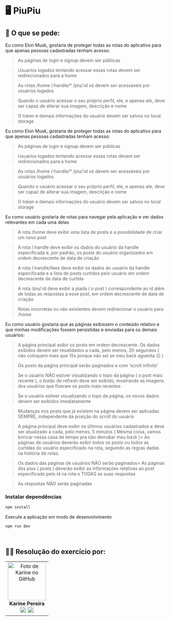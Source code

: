 # 🖥️ PiuPiu


## 📜 O que se pede:
  Eu como Elon Musk, gostaria de proteger todas as rotas do aplicativo para que apenas pessoas cadastradas tenham acesso:

  > As páginas de login e signup devem ser públicas

  > Usuarios logados tentando acessar essas rotas devem ser redirecionados para a home  

  > As rotas /home /:handle/\* /piu/:id só devem ser acessáveis por usuários logados 

  > Quando o usuário acessar o seu próprio perfil, ele, e apenas ele, deve ser capaz de alterar sua imagem, descrição e nome  

  > O token e demais informações do usuário devem ser salvos no local storage


Eu como Elon Musk, gostaria de proteger todas as rotas do aplicativo para que apenas pessoas cadastradas tenham acesso:

> As páginas de login e signup devem ser públicas

> Usuarios logados tentando acessar essas rotas devem ser redirecionados para a home

> As rotas /home /:handle/\* /piu/:id só devem ser acessáveis por usuários logados

> Quando o usuário acessar o seu próprio perfil, ele, e apenas ele, deve ser capaz de alterar sua imagem, descrição e nome

> O token e demais informações do usuário devem ser salvos no local storage

Eu como usuário gostaria de rotas para navegar pela aplicação e ver dados relevantes em cada uma delas

> A rota /home deve exibir uma lista de posts e a possibilidade de criar um novo post

> A rota /:handle deve exibir os dados do usuário da handle especificada e, por padrão, os posts do usuário organizados em ordem decrescente de data de criação

> A rota /:handle/likes deve exibir os dados do usuário da handle especificada e a lista de posts curtidos pelo usuário em ordem decrescente de data de curtida

> A rota /piu/:id deve exibir a piada ( o post ) correspondente ao id além de todas as respostas a esse post, em ordem decrescente de data de criação

> Rotas incorretas ou não existentes devem redirecionar o usuário para /home

Eu como usuário gostaria que as páginas exibissem o conteúdo relativo e que minhas modificações fossem persistidas e enviadas para os demais usuários:
> A página principal exibir os posts em ordem decrescente. Os dados exibidos devem ser revalidados a cada, pelo menos, 20 segundos ( não coloquem mais que 15s porque não sei se meu back aguenta 😑 )

> Os posts da página principal serão paginados e com ‘scroll infinito’

> Se o usuário NÃO estiver visualizando o topo da página ( o post mais recente ), o botão de refresh deve ser exibido, mostrando as imagens dos usuários que fizeram os posts mais recentes

> Se o usuário estiver visualizando o topo da página, os novos dados devem ser exibidos imediatamente

> Mudanças nos posts que já existem na página devem ser aplicadas SEMPRE, independente da posição do scroll do usuário

> A página principal deve exibir os últimos usuários cadastrados e deve ser atualizado a cada, pelo menos, 5 minutos ( Mesma coisa, vamos brincar nessa casa de tempo pra não derrubar meu back )> As páginas de usuários deverão exibir todos os posts ou todos as curtidas do usuário especificado na rota, seguindo as regras dadas na história de rotas.

> Os dados das páginas de usuários NÃO serão paginados> As páginas dos pius ( posts ) deverão exibir as informações relativas ao post especificado pelo id na rota e TODAS as suas respostas

> As respostas NÃO serão paginadas

### Instalar dependências 

```bash
npm install
 ```

Execute a aplicação em modo de desenvolvimento

 ```bash
npm run dev
 ```
&nbsp;


## 👩‍💻 Resolução do exercício por:
<table align="center">
  <tr>
    <td align="center">
      <div>
        <img src="https://avatars.githubusercontent.com/u/114251625?v=4" width="120px;" alt="Foto de Karine no GitHub"/><br>
          <b> Karine Pereira </b><br>
            <a href="https://www.linkedin.com/in/devkarine/" alt="Linkedin"><img src="https://img.shields.io/badge/LinkedIn-0077B5?style=for-the-badge&logo=linkedin&logoColor=white"/ height="20"></a>
            <a href="https://github.com/devkarine" alt="Linkedin"><img src="https://img.shields.io/badge/GitHub-100000?style=for-the-badge&logo=github&logoColor=white" height="20"></a>
      </div>
    </td>

  </tr>
</table>

